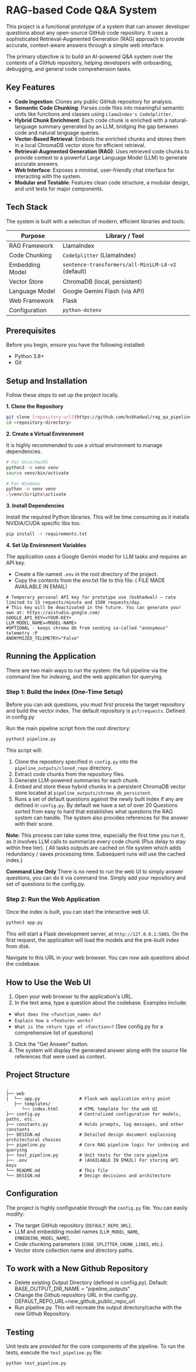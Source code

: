 # RAG-based Code Q&A System

This project is a functional prototype of a system that can answer developer questions about any open-source GitHub code repository. It uses a sophisticated Retrieval-Augmented Generation (RAG) approach to provide accurate, context-aware answers through a simple web interface.

The primary objective is to build an AI-powered Q&A system over the contents of a GitHub repository, helping developers with onboarding, debugging, and general code comprehension tasks.

## Key Features

* **Code Ingestion**: Clones any public GitHub repository for analysis.
* **Semantic Code Chunking**: Parses code files into meaningful semantic units like functions and classes using `LlamaIndex's CodeSplitter`.
* **Hybrid Chunk Enrichment**: Each code chunk is enriched with a natural-language summary generated by an LLM, bridging the gap between code and natural language queries.
* **Vector-Based Retrieval**: Embeds the enriched chunks and stores them in a local ChromaDB vector store for efficient retrieval.
* **Retrieval-Augmented Generation (RAG)**: Uses retrieved code chunks to provide context to a powerful Large Language Model (LLM) to generate accurate answers.
* **Web Interface**: Exposes a minimal, user-friendly chat interface for interacting with the system.
* **Modular and Testable**: Features clean code structure, a modular design, and unit tests for major components.

## Tech Stack

The system is built with a selection of modern, efficient libraries and tools:

| Purpose         | Library / Tool                           |
| ----------------------- | ------------------------------------------------------------------ |
| RAG Framework      | LlamaIndex                   |
| Code Chunking      | `CodeSplitter` (LlamaIndex)          |
| Embedding Model     | `sentence-transformers/all-MiniLM-L6-v2` (default) |
| Vector Store      | ChromaDB (local, persistent)          |
| Language Model     | Google Gemini Flash (via API)         |
| Web Framework      | Flask                       |
| Configuration      | `python-dotenv`                |

## Prerequisites

Before you begin, ensure you have the following installed:
* Python 3.8+
* Git

## Setup and Installation

Follow these steps to set up the project locally.

**1. Clone the Repository**

```bash
git clone [repository-url](https://github.com/bsbhadwal/rag_qa_pipeline.git)
cd <repository-directory>
```

**2. Create a Virtual Environment**

It is highly recommended to use a virtual environment to manage dependencies.

```bash
# For Unix/macOS
python3 -m venv venv
source venv/bin/activate

# For Windows
python -m venv venv
.\venv\Scripts\activate
```

**3. Install Dependencies**

Install the required Python libraries. This will be time consuming as it installs NVIDIA/CUDA specific libs too. 

```bash
pip install -r requirements.txt
```

**4. Set Up Environment Variables**

The application uses a Google Gemini model for LLM tasks and requires an API key.

* Create a file named `.env` in the root directory of the project.
* Copy the contents from the env.txt file to this file: ( FILE MADE AVAILABLE IN EMAIL)

```env
# Temporary personal API key for prototype use (bsbhadwal) — rate limited to 15 requests/minute and 1500 requests/day.
# This key will be deactivated in the future. You can generate your own at: https://aistudio.google.com/
GOOGLE_API_KEY=<YOUR-KEY>
LLM_MODEL_NAME=<MODEL-NAME>
#OPTIONAL - keeps chroma db from sending so-called "anonymous" telemetry :P
ANONYMIZED_TELEMETRY="False"
```

## Running the Application

There are two main ways to run the system: the full pipeline via the command line for indexing, and the web application for querying.

### Step 1: Build the Index (One-Time Setup)

Before you can ask questions, you must first process the target repository and build the vector index. The default repository is `psf/requests`. Defined in config.py

Run the main pipeline script from the root directory:

```bash
python3 pipeline.py
```

This script will:

1. Clone the repository specified in `config.py` into the `pipeline_outputs/cloned_repo` directory.
2. Extract code chunks from the repository files.
3. Generate LLM-powered summaries for each chunk.
4. Embed and store these hybrid chunks in a persistent ChromaDB vector store located at `pipeline_outputs/chroma_db_persistent`.
5. Runs a set of default questions against the newly built index if any are defined in `config.py`. By default we have a set of over 20 Questions sorted from easy to hard that establishes what questions the RAG system can handle. The system also provides references for the answer with their score.

**Note:** This process can take some time, especially the first time you run it, as it involves LLM calls to summarize every code chunk (Plus delay to stay within free tier). 
( All tasks outputs are cached on file system which adds redundancy / saves processing time. Subsequent runs will use the cached index.)

**Command Line Only** There is no need to run the web UI to simply answer questions, you can do it via command line. Simply add your repository and set of questions to the config.py.

### Step 2: Run the Web Application

Once the index is built, you can start the interactive web UI.

```bash
python3 app.py
```

This will start a Flask development server, at `http://127.0.0.1:5001`. On the first request, the application will load the models and the pre-built index from disk.

Navigate to this URL in your web browser. You can now ask questions about the codebase.

## How to Use the Web UI

1. Open your web browser to the application's URL.
2. In the text area, type a question about the codebase. Examples include:
  * `What does the <function_name> do?`
  * `Explain how a <feature> works?`
  * `What is the return type of <function>?`
(See config.py for a comprehensive list of questions)

3. Click the "Get Answer" button.
4. The system will display the generated answer along with the source file references that were used as context.

## Project Structure

```text
.
├── web
|  └── app.py               # Flask web application entry point
   ├── templates/
      └── index.html        # HTML template for the web UI
├── config.py               # Centralized configuration for models, paths, etc.
├── constants.py            # Holds prompts, log messages, and other constants
├── DESIGN.md               # Detailed design document explaining architectural choices
├── pipeline.py             # Core RAG pipeline logic for indexing and querying
├── test_pipeline.py        # Unit tests for the core pipeline
├── .env                    # (AVAILABLE IN EMAIL) For storing API keys
└── README.md               # This file
└── DESIGN.md               # Design decisions and architecture
```

## Configuration

The project is highly configurable through the `config.py` file. You can easily modify:

* The target GitHub repository (`DEFAULT_REPO_URL`).
* LLM and embedding model names (`LLM_MODEL_NAME`, `EMBEDDING_MODEL_NAME`).
* Code chunking parameters (`CODE_SPLITTER_CHUNK_LINES`, etc.).
* Vector store collection name and directory paths.

## To work with a New Github Repository

- Delete existing Output Directory (defined in confiig.py). Default: BASE_OUTPUT_DIR_NAME = "pipeline_outputs"
- Change the Github repository URL in the config.py. DEFAULT_REPO_URL=new_github_public_repo_url
- Run pipeline.py. This will recreate the output directory/cache with the new Github Repository. 

## Testing

Unit tests are provided for the core components of the pipeline. To run the tests, execute the `test_pipeline.py` file:

```bash
python test_pipeline.py
```
